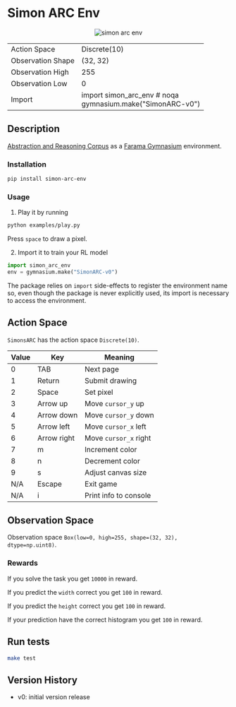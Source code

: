 # Simon ARC Env

<p align="center">
    <img src="https://raw.githubusercontent.com/neoneye/simon-arc-env/simon-arc-env.gif"
        alt="simon arc env"/>
</p>

<table>
    <tbody>
        <tr>
            <td>Action Space</td>
            <td>Discrete(10)</td>
        </tr>
        <tr>
            <td>Observation Shape</td>
            <td>(32, 32)</td>
        </tr>
        <tr>
            <td>Observation High</td>
            <td>255</td>
        </tr>
        <tr>
            <td>Observation Low</td>
            <td>0</td>
        </tr>
        <tr>
            <td>Import</td>
            <td>import simon_arc_env  # noqa<br/>gymnasium.make("SimonARC-v0")</td>
        </tr>
    </tbody>
</table>

## Description

[Abstraction and Reasoning Corpus](https://github.com/fchollet/ARC) as a [Farama Gymnasium](https://github.com/Farama-Foundation/Gymnasium) environment.

### Installation

```bash
pip install simon-arc-env
```

### Usage

1. Play it by running

```bash
python examples/play.py
```

Press `space` to draw a pixel.

2. Import it to train your RL model

```python
import simon_arc_env
env = gymnasium.make("SimonARC-v0")
```

The package relies on ```import``` side-effects to register the environment
name so, even though the package is never explicitly used, its import is
necessary to access the environment.

## Action Space

`SimonsARC` has the action space `Discrete(10)`.

| Value | Key         | Meaning               |
|-------|-------------|-----------------------|
| 0     | TAB         | Next page             |
| 1     | Return      | Submit drawing        |
| 2     | Space       | Set pixel             |
| 3     | Arrow up    | Move `cursor_y` up    |
| 4     | Arrow down  | Move `cursor_y` down  |
| 5     | Arrow left  | Move `cursor_x` left  |
| 6     | Arrow right | Move `cursor_x` right |
| 7     | m           | Increment color       |
| 8     | n           | Decrement color       |
| 9     | s           | Adjust canvas size    |
| N/A   | Escape      | Exit game             |
| N/A   | i           | Print info to console |

## Observation Space

Observation space `Box(low=0, high=255, shape=(32, 32), dtype=np.uint8)`.

### Rewards

If you solve the task you get `10000` in reward.

If you predict the `width` correct you get `100` in reward.

If you predict the `height` correct you get `100` in reward.

If your prediction have the correct histogram you get `100` in reward.

## Run tests

```bash
make test
```

## Version History

- v0: initial version release
